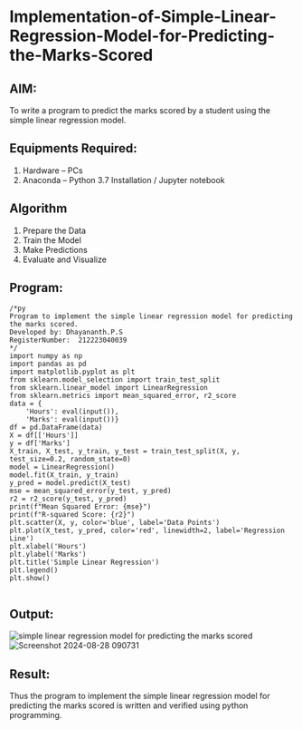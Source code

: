 # Implementation-of-Simple-Linear-Regression-Model-for-Predicting-the-Marks-Scored

## AIM:
To write a program to predict the marks scored by a student using the simple linear regression model.

## Equipments Required:
1. Hardware – PCs
2. Anaconda – Python 3.7 Installation / Jupyter notebook

## Algorithm
1. Prepare the Data
2. Train the Model
3. Make Predictions
4. Evaluate and Visualize

## Program:
```
/*py
Program to implement the simple linear regression model for predicting the marks scored.
Developed by: Dhayananth.P.S
RegisterNumber:  212223040039
*/
import numpy as np
import pandas as pd
import matplotlib.pyplot as plt
from sklearn.model_selection import train_test_split
from sklearn.linear_model import LinearRegression
from sklearn.metrics import mean_squared_error, r2_score
data = {
    'Hours': eval(input()),
    'Marks': eval(input())}
df = pd.DataFrame(data)
X = df[['Hours']]  
y = df['Marks']    
X_train, X_test, y_train, y_test = train_test_split(X, y, test_size=0.2, random_state=0)
model = LinearRegression()
model.fit(X_train, y_train)
y_pred = model.predict(X_test)
mse = mean_squared_error(y_test, y_pred)
r2 = r2_score(y_test, y_pred)
print(f"Mean Squared Error: {mse}")
print(f"R-squared Score: {r2}")
plt.scatter(X, y, color='blue', label='Data Points')
plt.plot(X_test, y_pred, color='red', linewidth=2, label='Regression Line')
plt.xlabel('Hours')
plt.ylabel('Marks')
plt.title('Simple Linear Regression')
plt.legend()
plt.show()


```

## Output:
![simple linear regression model for predicting the marks scored](sam.png)
![Screenshot 2024-08-28 090731](https://github.com/user-attachments/assets/f403713b-2751-4885-9ba0-97d40a62b57d)



## Result:
Thus the program to implement the simple linear regression model for predicting the marks scored is written and verified using python programming.
